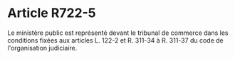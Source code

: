 # Article R722-5

Le ministère public est représenté devant le tribunal de commerce dans les conditions fixées aux articles L. 122-2 et R. 311-34 à R. 311-37 du code de l'organisation judiciaire.
